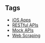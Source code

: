 ## Tags

- [iOS Apps](https://github.com/otegecmis?tab=repositories&q=topic:ios)
- [RESTful APIs](https://github.com/otegecmis?tab=repositories&q=topic:rest-api)
- [Mock APIs](https://github.com/otegecmis?tab=repositories&q=topic:mock-api)
- [Web Scraping](https://github.com/otegecmis?tab=repositories&q=topic:web-scraping)
